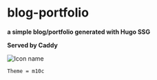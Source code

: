 # blog-portfolio
**a simple blog/portfolio generated with Hugo SSG**



__Served by Caddy__

![ Icon name](https://cdn-icons-png.flaticon.com/512/2282/2282188.png) 


`Theme = m10c`
